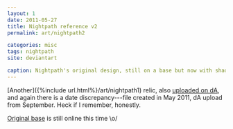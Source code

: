 ```yaml
---
layout: 1
date: 2011-05-27
title: Nightpath reference v2
permalink: art/nightpath2

categories: misc
tags: nightpath
site: deviantart

caption: Nightpath's original design, still on a base but now with shading and antialiasing (smooth & not-pixelized).
---
```

[Another]({%include url.html%}/art/nightpath1) relic, also [uploaded on dA](https://www.deviantart.com/a-flyleaf/art/Nightpath-Reference-v2-259953584), and again there is a date discrepancy---file created in May 2011, dA upload from September. Heck if I remember, honestly.

[Original base](https://www.deviantart.com/hallelujahimsetfree/art/wolf-haven-character-sheet-210457686) is still online this time <span style="display:inline-block;">\o/</span>